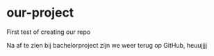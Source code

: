 # our-project
First test of creating our repo

Na af te zien bij bachelorproject zijn we weer terug op GitHub, heuujjjj
